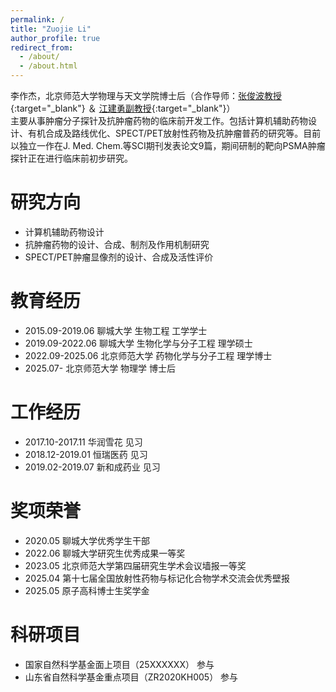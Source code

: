 ```yaml
---
permalink: /
title: "Zuojie Li"
author_profile: true
redirect_from: 
  - /about/
  - /about.html
---
```



李作杰，北京师范大学物理与天文学院博士后（合作导师：[张俊波教授](https://www.x-mol.com/groups/Zhang_Junbo "张俊波教授课题组"){:target="_blank"} ＆ [江建勇副教授](https://bnuimagephysics.com/ "江建勇副教授课题组"){:target="_blank"}）  
主要从事肿瘤分子探针及抗肿瘤药物的临床前开发工作。包括计算机辅助药物设计、有机合成及路线优化、SPECT/PET放射性药物及抗肿瘤普药的研究等。目前以独立一作在J. Med. Chem.等SCI期刊发表论文9篇，期间研制的靶向PSMA肿瘤探针正在进行临床前初步研究。

研究方向
======
* 计算机辅助药物设计
* 抗肿瘤药物的设计、合成、制剂及作用机制研究
* SPECT/PET肿瘤显像剂的设计、合成及活性评价

教育经历
======
* 2015.09-2019.06   聊城大学       生物工程            工学学士
* 2019.09-2022.06   聊城大学       生物化学与分子工程  理学硕士
* 2022.09-2025.06   北京师范大学   药物化学与分子工程  理学博士
* 2025.07-          北京师范大学   物理学               博士后

工作经历
======
* 2017.10-2017.11    华润雪花       见习
* 2018.12-2019.01    恒瑞医药       见习
* 2019.02-2019.07    新和成药业     见习

奖项荣誉
======
* 2020.05 聊城大学优秀学生干部
* 2022.06 聊城大学研究生优秀成果一等奖
* 2023.05 北京师范大学第四届研究生学术会议墙报一等奖
* 2025.04 第十七届全国放射性药物与标记化合物学术交流会优秀壁报
* 2025.05 原子高科博士生奖学金

科研项目
======
* 国家自然科学基金面上项目（25XXXXXX）      参与
* 山东省自然科学基金重点项目（ZR2020KH005） 参与
